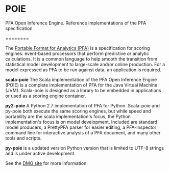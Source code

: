 # POIE
PFA Open Inference Engine.  Reference implementations of the PFA specification

========

The [Portable Format for Analytics (PFA)](http://dmg.org/pfa) is a specification for scoring engines: event-based processors that perform predictive or analytic calculations. It is a common language to help smooth the transition from statistical model development to large-scale and/or online production. For a model expressed as PFA to be run against data, an application is required.

**scala-poie** The Scala implementation of the PFA Open Inference Engine (POIE) is a complete implementation of PFA for the Java Virtual Machine (JVM).  Scala-poie is designed as a library to be embedded in applications or used as a scoring engine container.

**py2-poie** A Python 2.7 implementation of PFA for Python. Scala-poie and py-poie both execute the same scoring engines, but while speed and portability are the scala implementation's focus, the Python implementation's focus is on model development. Included are standard model producers, a PrettyPFA parser for easier editing, a PFA-Inspector command line for interactive analysis of a PFA document, and many other tools and scripts.

**py-poie** is a updated version Python version that is limited to UTF-8 strings and is under active development.

See the [DMG site](http://dmg.org) for more information.
